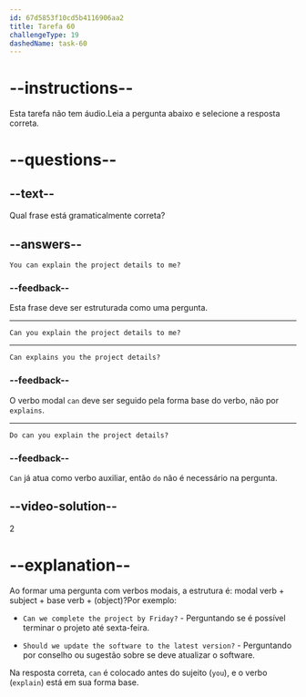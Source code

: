 ```yaml
---
id: 67d5853f10cd5b4116906aa2
title: Tarefa 60
challengeType: 19
dashedName: task-60
---
```


# --instructions--

Esta tarefa não tem áudio.Leia a pergunta abaixo e selecione a resposta correta.

# --questions--

## --text--

Qual frase está gramaticalmente correta?

## --answers--

`You can explain the project details to me?`

### --feedback--

Esta frase deve ser estruturada como uma pergunta.

---

`Can you explain the project details to me?`

---

`Can explains you the project details?`

### --feedback--

O verbo modal `can` deve ser seguido pela forma base do verbo, não por `explains`.

---

`Do can you explain the project details?`

### --feedback--

`Can` já atua como verbo auxiliar, então `do` não é necessário na pergunta.

## --video-solution--

2

# --explanation--

Ao formar uma pergunta com verbos modais, a estrutura é: modal verb + subject + base verb + (object)?Por exemplo:

- `Can we complete the project by Friday?` - Perguntando se é possível terminar o projeto até sexta-feira.

- `Should we update the software to the latest version?` - Perguntando por conselho ou sugestão sobre se deve atualizar o software.

Na resposta correta, `can` é colocado antes do sujeito (`you`), e o verbo (`explain`) está em sua forma base.
